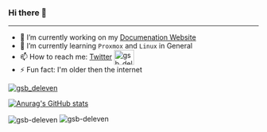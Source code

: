 ### Hi there 👋

<!--
**GSB-Deleven/GSB-Deleven** is a ✨ _special_ ✨ repository because its `README.md` (this file) appears on your GitHub profile.

Here are some ideas to get you started:
-->




---

- 🔭 I’m currently working on my [Documenation Website](https://github.com/GSB-Deleven/mkdocs-material)
- 🌱 I’m currently learning `Proxmox` and  `Linux` in General
- 📫 How to reach me: [Twitter](twitter.com/gsb-delesen)  <a href="https://twitter.com/gsb_deleven" target="blank"><img align="center" src="https://raw.githubusercontent.com/rahuldkjain/github-profile-readme-generator/master/src/images/icons/Social/twitter.svg" alt="gsb_deleven" height="30" width="40" /></a>
- ⚡ Fun fact: I'm older then the internet

<!-- Twitter Banner -->
<a href="https://twitter.com/gsb_deleven" target="blank"><img src="https://img.shields.io/twitter/follow/gsb_deleven?logo=twitter&style=for-the-badge" alt="gsb_deleven" /></a>

[![Anurag's GitHub stats](https://github-readme-stats.vercel.app/api?username=GSB-Deleven&count_private=true&show_icons=true&theme=tokyonight)](https://github.com/GSB-Deleven/github-readme-stats)

<img align="center" src="https://github-readme-streak-stats.herokuapp.com/?user=gsb-deleven&" alt="gsb-deleven" />

<!-- Top Languages
[![Top Langs](https://github-readme-stats.vercel.app/api/top-langs/?username=GSB-Deleven&layout=compact)](https://github.com/GSB-Deleven/github-readme-stats)

<!-- Profile Views 
<img src="https://komarev.com/ghpvc/?username=gsb-deleven&label=Profile%20views&color=0e75b6&style=flat" alt="gsb-deleven" />

<!-- Trophys
<p align="left"> <a href="https://github.com/ryo-ma/github-profile-trophy"><img src="https://github-profile-trophy.vercel.app/?username=gsb-deleven" alt="gsb-deleven" /></a> </p>

-->

<img src="https://komarev.com/ghpvc/?username=gsb-deleven&label=Profile%20views&color=0e75b6&style=flat" alt="gsb-deleven" />
